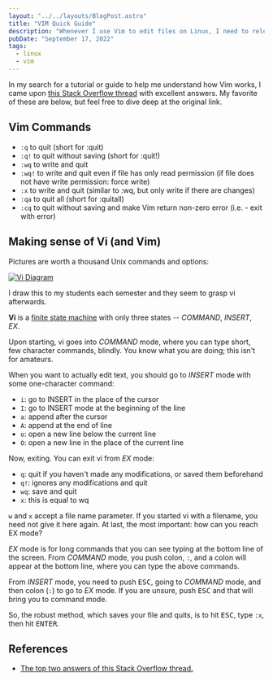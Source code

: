```yaml
---
layout: "../../layouts/BlogPost.astro"
title: "VIM Quick Guide"
description: "Whenever I use Vim to edit files on Linux, I need to relearn how to use it. Years ago I found a thread on Stack Overflow with two simple and extremely useful answers that helped me make sense of Vim. So here it is."
pubDate: "September 17, 2022"
tags:
  - linux
  - vim
---
```


In my search for a tutorial or guide to help me understand how Vim works, I came upon <a href="https://stackoverflow.com/questions/11828270/how-do-i-exit-vim" target="blank">this Stack Overflow thread</a> with excellent answers. My favorite of these are below, but feel free to dive deep at the original link.

## Vim Commands

- `:q` to quit (short for :quit)
- `:q!` to quit without saving (short for :quit!)
- `:wq` to write and quit
- `:wq!` to write and quit even if file has only read permission (if file does not have write permission: force write)
- `:x` to write and quit (similar to :wq, but only write if there are changes)
- `:qa` to quit all (short for :quitall)
- `:cq` to quit without saving and make Vim return non-zero error (i.e. - exit with error)

## Making sense of Vi (and Vim)

Pictures are worth a thousand Unix commands and options:

[![Vi Diagram](/img/vim.png)](https://arieldiaz.codes/img/vim.png)

I draw this to my students each semester and they seem to grasp vi afterwards.

**Vi** is a <a href="https://en.wikipedia.org/wiki/Finite-state_machine" target="_blank">finite state machine</a> with only three states -- _COMMAND_, _INSERT_, _EX_.

Upon starting, vi goes into _COMMAND_ mode, where you can type short, few character commands, blindly. You know what you are doing; this isn't for amateurs.

When you want to actually edit text, you should go to _INSERT_ mode with some one-character command:

- `i`: go to INSERT in the place of the cursor
- `I`: go to INSERT mode at the beginning of the line
- `a`: append after the cursor
- `A`: append at the end of line
- `o`: open a new line below the current line
- `O`: open a new line in the place of the current line

Now, exiting. You can exit vi from _EX_ mode:

- `q`: quit if you haven't made any modifications, or saved them beforehand
- `q!`: ignores any modifications and quit
- `wq`: save and quit
- `x`: this is equal to wq

`w` and `x` accept a file name parameter. If you started vi with a filename, you need not give it here again. At last, the most important: how can you reach EX mode?

_EX_ mode is for long commands that you can see typing at the bottom line of the screen. From _COMMAND_ mode, you push colon, <code>:</code>, and a colon will appear at the bottom line, where you can type the above commands.

From _INSERT_ mode, you need to push <kbd>ESC</kbd>, going to _COMMAND_ mode, and then colon (`:`) to go to _EX_ mode.
If you are unsure, push <kbd>ESC</kbd> and that will bring you to command mode.

So, the robust method, which saves your file and quits, is to hit <kbd>ESC</kbd>, type `:x`, then hit <kbd>ENTER</kbd>.

## References

- <a href="https://stackoverflow.com/questions/11828270/how-do-i-exit-vim" target="blank">The top two answers of this Stack Overflow thread.</a>
